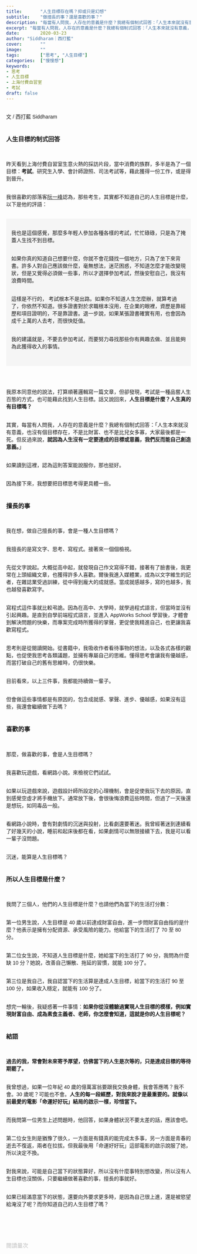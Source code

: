 ```yaml
---
title:       "人生目標存在嗎？抑或只是幻想"
subtitle:    "做擅長的事？還是喜歡的事？"
description: "每當有人問我，人存在的意義是什麼？我總有個制式回答：「人生本來就沒有意義，也沒有個目標存在，不是比財富、也不是比兒女多寡，大家最後都是一死。但反過來說，就因為人生沒有一定要達成的目標或意義，我們反而能自己創造意義..."
excerpt: "每當有人問我，人存在的意義是什麼？我總有個制式回答：「人生本來就沒有意義，也沒有個目標存在，不是比財富、也不是比兒女多寡，大家最後都是一死。但反過來說，就因為人生沒有一定要達成的目標或意義，我們反而能自己創造意義..."
date:        2020-03-23
author: "Siddharam｜西打藍"
cover:       ""
image:       ""
tags:        ["思考", "人生目標"]
categories:  ["慢慢想"]
keywords:
- 思考
- 人生目標
- 上海付費自習室
- 考試
draft: false
---
```


<article style="font-family: 'Noto Sans TC', '微軟正黑體', sans-serif; font-weight: 300;">

<br>文 / 西打藍 Siddharam<br><br>

<h3 class="article-h1-color">人生目標的制式回答</h3><br>

昨天看到上海付費自習室生意火熱的採訪片段，當中消費的族群，多半是為了一個目標：<b>考試</b>。研究生入學、會計師證照、司法考試等，藉此獲得一份工作，或是得到晉升。<br><br>

我很喜歡的部落客<a href="http://www.ruanyifeng.com/blog/" target="_blank">阮一峰</a>認為，那些考生，其實都不知道自己的人生目標是什麼，以下是他的評語：<br><br>


<div style="background: #F5F5F5; padding: 14px;">

我也是這個感覺，那麼多年輕人參加各種各樣的考試，忙忙碌碌，只是為了掩蓋人生找不到目標。 <br><br>

如果你真的知道自己想要什麼，你就不會花錢找一個地方，只為了坐下來背書。許多人對自己應該做什麼，毫無想法，迷茫困惑，不知道怎麼才能改變現狀，但是又覺得必須做一些事，所以才選擇參加考試，然後安慰自己，我沒有浪費時間。 <br><br>

這樣是不行的， 考試根本不是出路。如果你不知道人生怎麼辦，就算考過了，你依然不知道。很多證書對於求職根本沒用，在企業的眼裡，資歷是靠經歷和項目證明的，不是靠證書。退一步說，如果某張證書確實有用，也會因為成千上萬的人去考，而很快貶值。 <br><br>

我的建議就是，不要去參加考試，而要努力尋找那些你有興趣去做、並且能夠為此獲得收入的事情。 <br><br>

</div>

<br><br>

我原本同意他的說法，打算順著邏輯寫一篇文章，但卻發現，考試是一種品嘗人生百態的方式，也可能藉此找到人生目標。話又說回來，<b>人生目標是什麼？人生真的有目標嗎？</b><br><br>

其實，每當有人問我，人存在的意義是什麼？我總有個制式回答：「人生本來就沒有意義，也沒有個目標存在，不是比財富、也不是比兒女多寡，大家最後都是一死。但反過來說，<b>就因為人生沒有一定要達成的目標或意義，我們反而能自己創造意義。</b>」<br><br>

如果讀到這裡，認為這則答案能說服你，那也挺好。<br><br>

因為接下來，我想要把目標思考得更具體一些。<br><br>

<h3 class="article-h1-color">擅長的事</h3><br>

我在想，做自己擅長的事，會是一種人生目標嗎？<br><br>

我擅長的是寫文字、思考、寫程式。接著來一個個檢視。<br><br>

先從文字說起。大概從高中起，就發現自己作文寫得不錯，接著有了臉書後，我更常在上頭組織文章，也獲得許多人喜歡。爾後我進入媒體業，成為以文字維生的記者，在雜誌業受過訓練，從中得到龐大的成就感。當成就感越多，寫的也越多，我也越發喜歡寫字。<br><br>

寫程式這件事就比較弔詭。因為在高中、大學時，就學過程式語言，但當時並沒有引起興趣。是直到自學前端程式語言，並進入 AppWorks School 學習後，才體會到解決問題的快樂，而專案完成時所獲得的掌聲，更促使我精進自己，也更讓我喜歡寫程式。<br><br>

思考則是從閱讀開始。從書籍中，我吸收作者看待事物的想法，以及各式各樣的觀點，也促使我思考各類議題，並擁有專屬自己的思維。懂得思考會讓我有優越感，而當打破自己的舊有思維時，仍很快樂。<br><br>

目前看來，以上三件事，我都能持續做一輩子。<br><br>

但會做這些事情都是有原因的，包含成就感、掌聲、進步、優越感，如果沒有這些，我還會繼續做下去嗎？<br><br>

<h3 class="article-h1-color">喜歡的事</h3><br>

那麼，做喜歡的事，會是人生目標嗎？<br><br>

我喜歡玩遊戲，看網路小說。來檢視它們試試。<br><br>

如果以玩遊戲來說，遊戲設計師所設定的心理機制，會是促使我玩下去的原因，直到感覺空虛才將手機放下。通常放下後，會很後悔浪費這些時間，但過了一天後還是想玩，如同毒品一般。<br><br>

看網路小說時，會有對劇情的沉迷與投射，比看劇還要著迷。我曾經著迷到連續看了好幾天的小說，睡前和起床後都在看，如果劇情可以無限接續下去，我是可以看一輩子沒問題。<br><br>

沉迷，能算是人生目標嗎？<br><br>


<h3 class="article-h1-color">所以人生目標是什麼？</h3><br>

我問了三個人，他們的人生目標是什麼？也請他們為當下的生活打分數：<br><br>

第一位男生說，人生目標是 40 歲以前達成財富自由，進一步問財富自由指的是什麼？他表示是擁有分配資源、承受風險的能力。他給當下的生活打了 70 至 80 分。<br><br>

第二位女生說，不知道人生目標是什麼，她給當下的生活打了 90 分，我問為什麼缺 10 分？她說，改善自己懶散、拖延的習慣，就能 100 分了。<br><br>

第三位是我自己，我自認當下的生活算是達成人生目標，給當下的生活打 90 至 100 分，如果收入穩定，就能有 100 分了。<br><br>

想完一輪後，我疑惑著一件事情：<b>如果你從沒體驗過實現人生目標的模樣，例如實現財富自由、成為素食主義者、老師，你怎麼會知道，這就是你的人生目標呢？</b><br><br>


<h3 class="article-h1-color">結語</h3><br>

<b>過去的我，常會對未來寄予厚望，仿佛當下的人生是次等的，只是達成目標的等待期罷了。</b><br><br>

我曾想過，如果一位年紀 40 歲的億萬富翁要跟我交換身體，我會答應嗎？我不會。30 歲呢？可能也不會。<b>人生的每一段經歷，對我來說才是最重要的。就像以前最愛的電影「命運好好玩」結局的啟示一樣，珍惜當下。</b><br><br>

而我問第一位男生上述問題時，他回答，如果身體狀況不要太差的話，應該會吧。<br><br>

第二位女生則是猶豫了很久，一方面是有錢真的能完成太多事，另一方面是青春的逝去不復返，兩者在拉拔。但我最後用「命運好好玩」這部電影的啟示說服了她，所以決定不換。<br><br>

對我來說，可能是自己當下的狀態算好，所以沒有什麼事特別想改變，所以沒有人生目標也沒關係，只要繼續做著喜歡的事，擅長的事就好。<br><br>

如果已經滿意當下的狀態，還要向外要求更多時，是因為自己很上進，還是被慾望給淹沒了呢？而你知道自己的人生目標了嗎？<br><br>




<br><br><br>

</article>

<div style="color: #bfbfbf; font-size: 15px;" id="busuanzi_container_page_pv">
  閱讀量<span id="busuanzi_value_page_pv"></span>次
</div>

<script src="../../js/post.js"></script>




